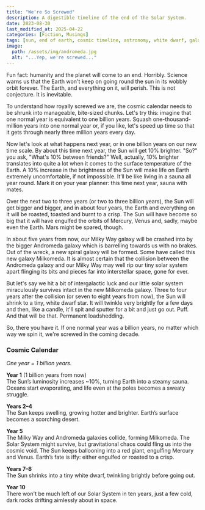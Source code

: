 ```yaml
---
title: "We're So Screwed"
description: A digestible timeline of the end of the Solar System.
date: 2023-08-30
last_modified_at: 2025-04-22
categories: [Fiction, Musings]
tags: [sun, end of earth, cosmic timeline, astronomy, white dwarf, galaxy, billion years]
image:
  path: /assets/img/andromeda.jpg
  alt: "...Yep, we're screwed..."
---
```


Fun fact: humanity and the planet will come to an end. Horribly. Science warns us that the Earth won't keep on going round the sun in its wobbly orbit forever. The Earth, and everything on it, will perish. This is not conjecture. It is inevitable.

To understand how royally screwed we are, the cosmic calendar needs to be shrunk into manageable, bite-sized chunks. Let's try this: imagine that one normal year is equivalent to one billion years. Squash one-thousand-million years into one normal year or, if you like, let's speed up time so that it gets through nearly three million years every day. 

Now let's look at what happens next year, or in one billion years on our new time scale. By about this time next year, the Sun will get 10% brighter. "So?" you ask, "What's 10% between friends?" Well, actually, 10% brighter translates into quite a lot when it comes to the surface temperature of the Earth. A 10% increase in the brightness of the Sun will make life on Earth extremely uncomfortable, if not impossible. It’ll be like living in a sauna all year round. Mark it on your year planner: this time next year, sauna with mates.

Over the next two to three years (or two to three billion years), the Sun will get bigger and bigger, and in about four years, the Earth and everything on it will be roasted, toasted and burnt to a crisp. The Sun will have become so big that it will have engulfed the orbits of Mercury, Venus and, sadly, maybe even the Earth. Mars might be spared, though.

In about five years from now, our Milky Way galaxy will be crashed into by the bigger Andromeda galaxy which is barrelling towards us with no brakes. Out of the wreck, a new spiral galaxy will be formed. Some have called this new galaxy Milkomeda. It is almost certain that the collision between the Andromeda galaxy and our Milky Way may well rip our tiny solar system apart flinging its bits and pieces far into interstellar space, gone for ever.

But let's say we hit a bit of intergalactic luck and our little solar system miraculously survives intact in the new Milkomeda galaxy. Three to four years after the collision (or seven to eight years from now), the Sun will shrink to a tiny, white dwarf star. It will twinkle very brightly for a few days and then, like a candle, it'll spit and sputter for a bit and just go out. Puff. And that will be that. Permanent loadshedding.

So, there you have it. If one normal year was a billion years, no matter which way we spin it, we're screwed in the coming decade.

### Cosmic Calendar
*One year = 1 billion years.*

**Year 1** (1 billion years from now) \
The Sun’s luminosity increases ~10%, turning Earth into a steamy sauna. Oceans start evaporating, and life even at the poles becomes a sweaty struggle. 

**Years 2–4** \
The Sun keeps swelling, growing hotter and brighter. Earth’s surface becomes a scorching desert.

**Year 5** \
The Milky Way and Andromeda galaxies collide, forming Milkomeda. The Solar System might survive, but gravitational chaos could fling us into the cosmic void. The Sun keeps ballooning into a red giant, engulfing Mercury and Venus. Earth’s fate is iffy: either engulfed or roasted to a crisp.

**Years 7–8** \
The Sun shrinks into a tiny white dwarf, twinkling brightly before going out.

**Year 10** \
There won't be much left of our Solar System in ten years, just a few cold, dark rocks drifting aimlessly about in space.
